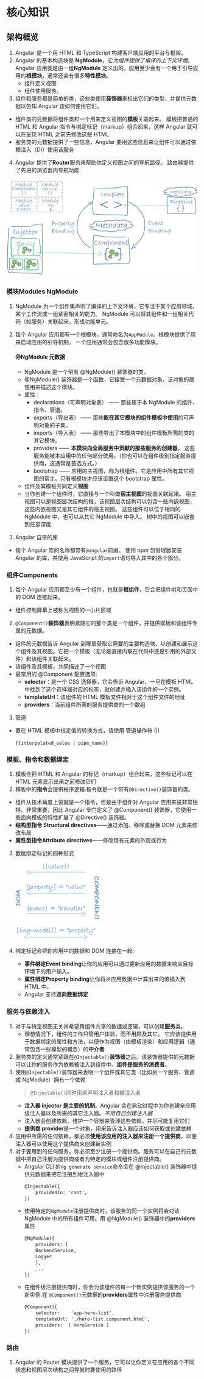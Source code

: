 # 核心知识 
## 架构概览
1. Angular 是一个用 HTML 和 TypeScript 构建客户端应用的平台与框架。
2. Angular 的基本构造块是 **NgModule**，它*为组件提供了编译的上下文环境*。 Angular 应用就是由一组**NgModule** 定义出的。应用至少会有一个用于引导应用的**根模块**，通常还会有很多**特性模块**。
    - 组件定义视图
    - 组件使用服务。
3. 组件和服务都是简单的类，这些类使用**装饰器**来标出它们的类型，并提供元数据以告知 Angular 该如何使用它们。
- 组件类的元数据将组件类和一个用来定义视图的**模板**关联起来。 模板把普通的 HTML 和 Angular 指令与绑定标记（markup）组合起来，这样 Angular 就可以在呈现 HTML 之前先修改这些 HTML
- 服务类的元数据提供了一些信息，Angular 要用这些信息来让组件可以通过依赖注入（DI）使用该服务
4.  Angular 提供了**Router**服务来帮助你定义视图之间的导航路径。 路由器提供了先进的浏览器内导航功能

![AngularStructure](.\img\AngularStructure.png)

### 模块Modules NgModule
1. NgModule 为一个组件集声明了编译的上下文环境，它专注于某个应用领域、某个工作流或一组紧密相关的能力。 NgModule 可以将其组件和一组相关代码（如服务）关联起来，形成功能单元。
2. 每个 Angular 应用都有一个根模块，通常命名为`AppModule`。根模块提供了用来启动应用的引导机制。 一个应用通常会包含很多功能模块。
    
    #### @NgModule 元数据
    - NgModule 是一个带有 @NgModule() 装饰器的类。
    - @NgModule() 装饰器是一个函数，它接受一个元数据对象，该对象的属性用来描述这个模块。
    - 属性：
        - declarations（可声明对象表） —— 那些属于本 NgModule 的组件、指令、管道。
        - exports（导出表） —— 那些**能在其它模块的组件模板中使用**的可声明对象的子集。
        - imports（导入表） —— 那些导出了本模块中的组件模板所需的类的其它模块。
        - providers —— **本模块向全局服务中贡献的那些服务的创建器**。 这些服务能被本应用中的任何部分使用。（你也可以在组件级别指定服务提供商，这通常是首选方式。）
        - bootstrap —— 应用的主视图，称为根组件。它是应用中所有其它视图的宿主。只有根模块才应该设置这个 bootstrap 属性。
    - 组件及其模板共同定义**视图**
    - 当你创建一个组件时，它直接与一个叫做**宿主视图**的视图关联起来。 宿主视图可以是视图层次结构的根，该视图层次结构可以包含一些内嵌视图，这些内嵌视图又是其它组件的宿主视图。 这些组件可以位于相同的 NgModule 中，也可以从其它 NgModule 中导入。 树中的视图可以嵌套到任意深度
3. Angular 自带的库
- 每个 Angular 库的名称都带有`@angular`前缀。 使用 npm 包管理器安装 Angular 的库，并使用 JavaScript 的`import`语句导入其中的各个部分。
### 组件Components
1. 每个 Angular 应用都至少有一个组件，也就是**根组件**，它会把组件树和页面中的 DOM 连接起来。
- 组件控制屏幕上被称为视图的一小片区域
2.  `@Component()`**装饰器**表明紧随它的那个类是一个组件，并提供模板和该组件专属的元数据。
- 组件的元数据告诉 Angular 到哪里获取它需要的主要构造块，以创建和展示这个组件及其视图。它把一个模板（无论是直接内联在代码中还是引用的外部文件）和该组件关联起来。
- 该组件及其模板，共同描述了一个视图
- 最常用的 @Component 配置选项:
    - **selector**：是一个 CSS 选择器，它会告诉 Angular，一旦在模板 HTML 中找到了这个选择器对应的标签，就创建并插入该组件的一个实例。
    - **templateUrl**：该组件的 HTML 模板文件相对于这个组件文件的地址
    - **providers**：当前组件所需的服务提供商的一个数组
3. 管道
- 要在 HTML 模板中指定值的转换方式，请使用 管道操作符 (|)

    `{{interpolated_value | pipe_name}}`
### 模板、指令和数据绑定
1. 模板会把 HTML 和 Angular 的标记（markup）组合起来，这些标记可以在 HTML 元素显示出来之前修改它们
2. 模板中的**指令**会提供程序逻辑.指令就是一个带有`@Directive()`装饰器的类。
- 组件从技术角度上说就是一个指令，但是由于组件对 Angular 应用来说非常独特、非常重要，因此 Angular 专门定义了 @Component() 装饰器，它使用一些面向模板的特性扩展了 @Directive() 装饰器。
- **结构型指令 Structural directives**——通过添加、移除或替换 DOM 元素来修改布局
- **属性型指令Attribute directives**——修改现有元素的外观或行为
3. 数据绑定标记的四种形式

    ![AngularStructure](.\img\databinding.png)

4. 绑定标记会把你应用中的数据和 DOM 连接在一起:
    - **事件绑定Event binding**让你的应用可以通过更新应用的数据来响应目标环境下的用户输入。
    - **属性绑定Property binding**让你将从应用数据中计算出来的值插入到 HTML 中。
    -  Angular 支持**双向数据绑定**
### 服务与依赖注入
1. 对于与特定视图无关并希望跨组件共享的数据或逻辑，可以创建**服务**类。
    - 理想情况下，组件的工作只管用户体验，而不用顾及其它。 它应该提供用于数据绑定的属性和方法，以便作为视图（由模板渲染）和应用逻辑（通常包含一些模型的概念）的**中介者**
2.  服务类的定义通常紧跟在`@Injectable()`**装饰器**之后。该装饰器提供的元数据可以让你的服务作为依赖被注入到组件中。**组件是服务的消费者**。
3. 使用`@Injectable()`装饰器来表明一个组件或其它类（比如另一个服务、管道或 NgModule）拥有一个依赖
    > `@Injectable()`同时用来声明注入者和被注入者
    - **注入器 injector 是主要的机制**。Angular 会在启动过程中为你创建全应用级注入器以及所需的其它注入器。*不用自己创建注入器*
    - 注入器会创建依赖、维护一个容器来管理这些依赖，并尽可能复用它们
    - **提供商 provider**是一个对象，用来告诉注入器应该如何获取或创建依赖
4. 应用中所需的任何依赖，都必须**使用该应用的注入器来注册一个提供商**，以便注入器可以使用这个提供商来创建新实例
5. 对于要用到的任何服务，你必须至少注册一个提供商。服务可以在自己的元数据中把自己注册为提供商或者为特定的模块或组件注册提供商。
    - Angular CLI 的`ng generate service`命令会在 @Injectable() 装饰器中提供元数据来把它注册到根注入器中
        ```JS
        @Injectable({
            providedIn: 'root',
        })
        ```
    - 使用特定的`NgModule`注册提供商时，该服务的同一个实例将会对该 NgModule 中的所有组件可用。用 @NgModule() 装饰器中的**providers**属性
        ```JS
        @NgModule({
            providers: [
            BackendService,
            Logger
            ],
            ...
        })
        ```
    - 在组件级注册提供商时，你会为该组件的每一个新实例提供该服务的一个新实例.在 `@Component()`元数据的**providers**属性中注册服务提供商
        ```JS
        @Component({
            selector:    'app-hero-list',
            templateUrl: './hero-list.component.html',
            providers:  [ HeroService ]
        })
        ```
### 路由
1. Angular 的 Router 模块提供了一个服务，它可以让你定义在应用的各个不同状态和视图层次结构之间导航时要使用的路径
